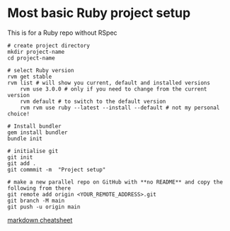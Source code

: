 # Most basic Ruby project setup

This is for a Ruby repo without RSpec

```
# create project directory
mkdir project-name
cd project-name

# select Ruby version
rvm get stable
rvm list # will show you current, default and installed versions
    rvm use 3.0.0 # only if you need to change from the current version
    rvm default # to switch to the default version
    rvm rvm use ruby --latest --install --default # not my personal choice!

# Install bundler
gem install bundler
bundle init

# initialise git
git init
git add .
git commmit -m  "Project setup"

# make a new parallel repo on GitHub with **no README** and copy the following from there
git remote add origin <YOUR_REMOTE_ADDRESS>.git
git branch -M main
git push -u origin main

```

[markdown cheatsheet](https://github.com/adam-p/markdown-here/wiki/Markdown-Cheatsheet)
